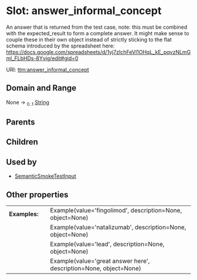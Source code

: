 
# Slot: answer_informal_concept


An answer that is returned from the test case, note: this must be combined with the expected_result to form a complete answer.  It might make sense to couple these in their own object instead of strictly sticking to the flat schema introduced by the spreadsheet here: https://docs.google.com/spreadsheets/d/1yj7zIchFeVl1OHqL_kE_pqvzNLmGml_FLbHDs-8Yvig/edit#gid=0

URI: [ttm:answer_informal_concept](https://w3id.org/TranslatorSRI/TranslatorTestingModel/answer_informal_concept)


## Domain and Range

None &#8594;  <sub>0..1</sub> [String](types/String.md)

## Parents


## Children


## Used by

 * [SemanticSmokeTestInput](SemanticSmokeTestInput.md)

## Other properties

|  |  |  |
| --- | --- | --- |
| **Examples:** | | Example(value='fingolimod', description=None, object=None) |
|  | | Example(value='natalizumab', description=None, object=None) |
|  | | Example(value='lead', description=None, object=None) |
|  | | Example(value='great answer here', description=None, object=None) |

